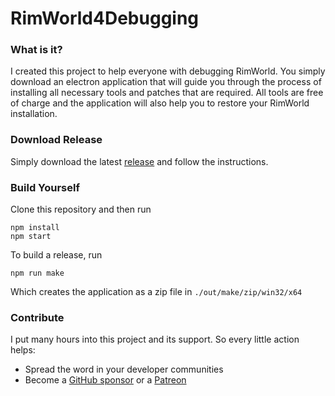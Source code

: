 # RimWorld4Debugging

### What is it?
I created this project to help everyone with debugging RimWorld. You simply download an electron application that will guide you through the process of installing all necessary tools and patches that are required. All tools are free of charge and the application will also help you to restore your RimWorld installation.

### Download Release
Simply download the latest [release](https://github.com/pardeike/RimWorld4Debugging/releases/latest/download/rimworld4debugging-win32-x64-1.0.0.zip) and follow the instructions.

### Build Yourself
Clone this repository and then run
```
npm install
npm start
```
To build a release, run
```
npm run make
```
Which creates the application as a zip file in `./out/make/zip/win32/x64`

### Contribute
I put many hours into this project and its support. So every little action helps:

- Spread the word in your developer communities
- Become a [GitHub sponsor](https://github.com/sponsors/pardeike) or a [Patreon](https://www.patreon.com/pardeike)
